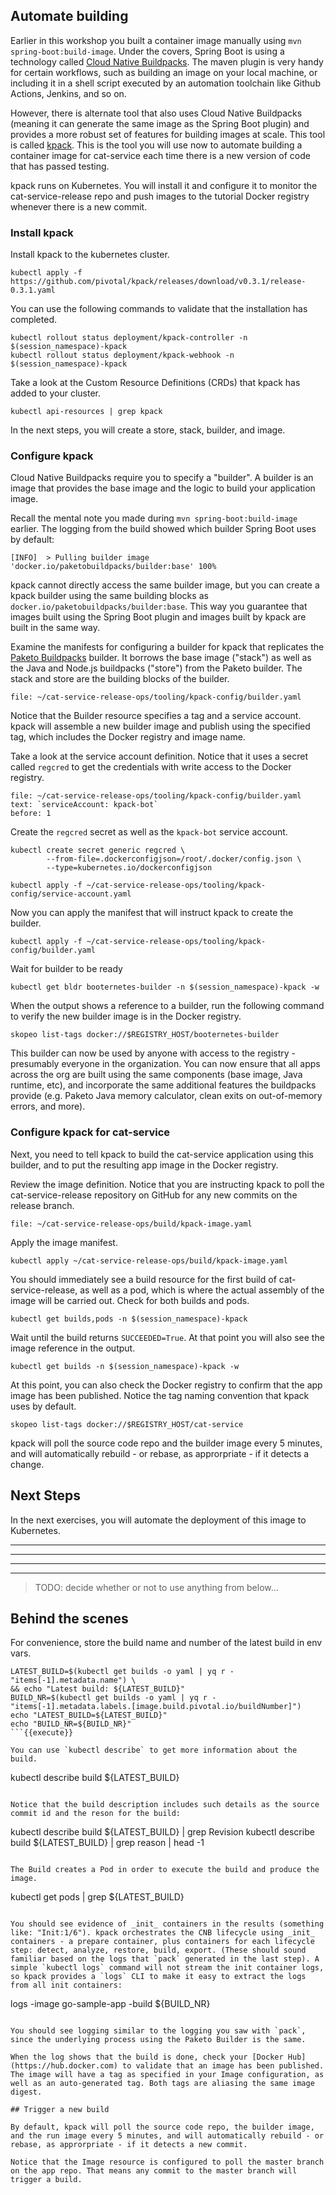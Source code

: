 ## Automate building

Earlier in this workshop you built a container image manually using `mvn spring-boot:build-image`.
Under the covers, Spring Boot is using a technology called [Cloud Native Buildpacks](https://buildpacks.io/). The maven plugin is very handy for certain workflows, such as building an image on your local machine, or including it in a shell script executed by an automation toolchain like Github Actions, Jenkins, and so on.

However, there is alternate tool that also uses Cloud Native Buildpacks (meaning it can generate the same image as the Spring Boot plugin) and provides a more robust set of features for building images at scale. This tool is called [kpack](https://github.com/pivotal/kpack). This is the tool you will use now to automate building a container image for cat-service each time there is a new version of code that has passed testing.

kpack runs on Kubernetes. You will install it and configure it to monitor the cat-service-release repo and push images to the tutorial Docker registry whenever there is a new commit.

### Install kpack

Install kpack to the kubernetes cluster.
```execute-1
kubectl apply -f https://github.com/pivotal/kpack/releases/download/v0.3.1/release-0.3.1.yaml
```

You can use the following commands to validate that the installation has completed.
```execute-1
kubectl rollout status deployment/kpack-controller -n $(session_namespace)-kpack
kubectl rollout status deployment/kpack-webhook -n $(session_namespace)-kpack
```

Take a look at the Custom Resource Definitions (CRDs) that kpack has added to your cluster.
```execute-1
kubectl api-resources | grep kpack
```

In the next steps, you will create a store, stack, builder, and image.

### Configure kpack

Cloud Native Buildpacks require you to specify a "builder". 
A builder is an image that provides the base image and the logic to build your application image.

Recall the mental note you made during `mvn spring-boot:build-image` earlier.
The logging from the build showed which builder Spring Boot uses by default:
```
[INFO]  > Pulling builder image 'docker.io/paketobuildpacks/builder:base' 100%
```

kpack cannot directly access the same builder image, but you can create a kpack builder using the same building blocks as `docker.io/paketobuildpacks/builder:base`.
This way you guarantee that images built using the Spring Boot plugin and images built by kpack are built in the same way.

Examine the manifests for configuring a builder for kpack that replicates the [Paketo Buildpacks](https://paketo.io) builder.
It borrows the base image ("stack") as well as the Java and Node.js buildpacks ("store") from the Paketo builder.
The stack and store are the building blocks of the builder. 
```editor:open-file
file: ~/cat-service-release-ops/tooling/kpack-config/builder.yaml
```

Notice that the Builder resource specifies a tag and a service account.
kpack will assemble a new builder image and publish using the specified tag, which includes the Docker registry and image name.

Take a look at the service account definition.
Notice that it uses a secret called `regcred` to get the credentials with write access to the Docker registry.
 ```editor:select-matching-text
 file: ~/cat-service-release-ops/tooling/kpack-config/builder.yaml
 text: `serviceAccount: kpack-bot`
 before: 1
 ```

Create the `regcred` secret as well as the `kpack-bot` service account.
```execute-1
kubectl create secret generic regcred \
        --from-file=.dockerconfigjson=/root/.docker/config.json \
        --type=kubernetes.io/dockerconfigjson
```
```execute-1
kubectl apply -f ~/cat-service-release-ops/tooling/kpack-config/service-account.yaml
```

Now you can apply the manifest that will instruct kpack to create the builder.
```execute-1
kubectl apply -f ~/cat-service-release-ops/tooling/kpack-config/builder.yaml
```

Wait for builder to be ready
```execute-1
kubectl get bldr booternetes-builder -n $(session_namespace)-kpack -w
```

When the output shows a reference to a builder, run the following command to verify the new builder image is in the Docker registry.
```execute-1
skopeo list-tags docker://$REGISTRY_HOST/booternetes-builder
```

This builder can now be used by anyone with access to the registry - presumably everyone in the organization. You can now ensure that all apps across the org are built using the same components (base image, Java runtime, etc), and incorporate the same additional features the buildpacks provide (e.g. Paketo Java memory calculator, clean exits on out-of-memory errors, and more).

### Configure kpack for cat-service

Next, you need to tell kpack to build the cat-service application using this builder, and to put the resulting app image in the Docker registry.

Review the image definition.
Notice that you are instructing kpack to poll the cat-service-release repository on GitHub for any new commits on the release branch.
```editor:open-file
file: ~/cat-service-release-ops/build/kpack-image.yaml
```

Apply the image manifest.
```execute-1
kubectl apply ~/cat-service-release-ops/build/kpack-image.yaml
```

You should immediately see a build resource for the first build of cat-service-release, as well as a pod, which is where the actual assembly of the image will be carried out.
Check for both builds and pods.
```execute-1
kubectl get builds,pods -n $(session_namespace)-kpack
```

Wait until the build returns `SUCCEEDED=True`.
At that point you will also see the image reference in the output.
```execute-1
kubectl get builds -n $(session_namespace)-kpack -w
```

At this point, you can also check the Docker registry to confirm that the app image has been published.
Notice the tag naming convention that kpack uses by default.
```execute-1
skopeo list-tags docker://$REGISTRY_HOST/cat-service
```

kpack will poll the source code repo and the builder image every 5 minutes, and will automatically rebuild - or rebase, as approrpriate - if it detects a change.

## Next Steps

In the next exercises, you will automate the deployment of this image to Kubernetes.


---
---
---
---
> TODO: decide whether or not to use anything from below...
## Behind the scenes

For convenience, store the build name and number of the latest build in env vars.
```
LATEST_BUILD=$(kubectl get builds -o yaml | yq r - "items[-1].metadata.name") \
&& echo "Latest build: ${LATEST_BUILD}"
BUILD_NR=$(kubectl get builds -o yaml | yq r - "items[-1].metadata.labels.[image.build.pivotal.io/buildNumber]")
echo "LATEST_BUILD=${LATEST_BUILD}"
echo "BUILD_NR=${BUILD_NR}"
```{{execute}}

You can use `kubectl describe` to get more information about the build.

```
kubectl describe build ${LATEST_BUILD}
```{{execute}}

Notice that the build description includes such details as the source commit id and the reson for the build:
```
kubectl describe build ${LATEST_BUILD} | grep Revision
kubectl describe build ${LATEST_BUILD} | grep reason | head -1
```{{execute}}

The Build creates a Pod in order to execute the build and produce the image.

```
kubectl get pods | grep ${LATEST_BUILD}
```{{execute}}

You should see evidence of _init_ containers in the results (something like: "Init:1/6"). kpack orchestrates the CNB lifecycle using _init_ containers - a prepare container, plus containers for each lifecycle step: detect, analyze, restore, build, export. (These should sound familiar based on the logs that `pack` generated in the last step). A simple `kubectl logs` command will not stream the init container logs, so kpack provides a `logs` CLI to make it easy to extract the logs from all init containers:

```
logs -image go-sample-app -build ${BUILD_NR}
```{{execute}}

You should see logging similar to the logging you saw with `pack`, since the underlying process using the Paketo Builder is the same.

When the log shows that the build is done, check your [Docker Hub](https://hub.docker.com) to validate that an image has been published. The image will have a tag as specified in your Image configuration, as well as an auto-generated tag. Both tags are aliasing the same image digest.

## Trigger a new build

By default, kpack will poll the source code repo, the builder image, and the run image every 5 minutes, and will automatically rebuild - or rebase, as approrpriate - if it detects a new commit.

Notice that the Image resource is configured to poll the master branch on the app repo. That means any commit to the master branch will trigger a build.






